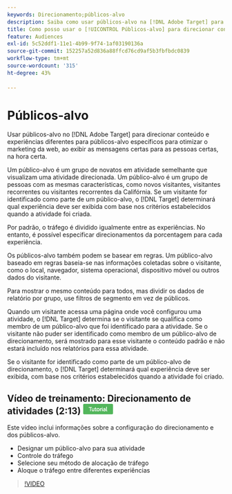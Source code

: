 ```yaml
---
keywords: Direcionamento;públicos-alvo
description: Saiba como usar públicos-alvo na [!DNL Adobe Target] para direcionar conteúdo e experiências diferentes para públicos-alvo específicos para otimizar seus esforços de marketing na web.
title: Como posso usar o [!UICONTROL Públicos-alvo] para direcionar conteúdo diferente para segmentos específicos?
feature: Audiences
exl-id: 5c52ddf1-11e1-4b99-9f74-1af03190136a
source-git-commit: 152257a52d836a88ffcd76cd9af5b3fbfbdc0839
workflow-type: tm+mt
source-wordcount: '315'
ht-degree: 43%

---
```


# Públicos-alvo

Usar públicos-alvo no [!DNL Adobe Target] para direcionar conteúdo e experiências diferentes para públicos-alvo específicos para otimizar o marketing da web, ao exibir as mensagens certas para as pessoas certas, na hora certa.

Um público-alvo é um grupo de novatos em atividade semelhante que visualizam uma atividade direcionada. Um público-alvo é um grupo de pessoas com as mesmas características, como novos visitantes, visitantes recorrentes ou visitantes recorrentes da Califórnia. Se um visitante for identificado como parte de um público-alvo, o [!DNL Target] determinará qual experiência deve ser exibida com base nos critérios estabelecidos quando a atividade foi criada.

Por padrão, o tráfego é dividido igualmente entre as experiências. No entanto, é possível especificar  direcionamentos da porcentagem para cada experiência.

Os públicos-alvo também podem se basear em regras. Um público-alvo baseado em regras baseia-se nas informações coletadas sobre o visitante, como o local, navegador, sistema operacional, dispositivo móvel ou outros dados do visitante.

Para mostrar o mesmo conteúdo para todos, mas dividir os dados de relatório por grupo, use filtros de segmento em vez de públicos.

Quando um visitante acessa uma página onde você configurou uma atividade, o [!DNL Target] determina se o visitante se qualifica como membro de um público-alvo que foi identificado para a atividade. Se o visitante não puder ser identificado como membro de um público-alvo de direcionamento, será mostrado para esse visitante o conteúdo padrão e não estará incluído nos relatórios para essa atividade.

Se o visitante for identificado como parte de um público-alvo de direcionamento, o [!DNL Target] determinará qual experiência deve ser exibida, com base nos critérios estabelecidos quando a atividade foi criado.

## Vídeo de treinamento: Direcionamento de atividades  (2:13) ![Selo do tutorial](/help/main/assets/tutorial.png)

Este vídeo inclui informações sobre a configuração do direcionamento e dos públicos-alvo.

* Designar um público-alvo para sua atividade
* Controle do tráfego
* Selecione seu método de alocação de tráfego
* Aloque o tráfego entre diferentes experiências

>[!VIDEO](https://video.tv.adobe.com/v/17385)

